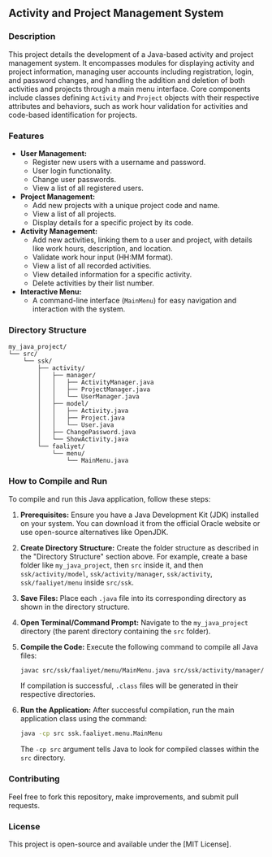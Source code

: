 ## Activity and Project Management System

### Description
This project details the development of a Java-based activity and project management system. It encompasses modules for displaying activity and project information, managing user accounts including registration, login, and password changes, and handling the addition and deletion of both activities and projects through a main menu interface. Core components include classes defining `Activity` and `Project` objects with their respective attributes and behaviors, such as work hour validation for activities and code-based identification for projects.

### Features
* **User Management:**
    * Register new users with a username and password.
    * User login functionality.
    * Change user passwords.
    * View a list of all registered users.
* **Project Management:**
    * Add new projects with a unique project code and name.
    * View a list of all projects.
    * Display details for a specific project by its code.
* **Activity Management:**
    * Add new activities, linking them to a user and project, with details like work hours, description, and location.
    * Validate work hour input (HH:MM format).
    * View a list of all recorded activities.
    * View detailed information for a specific activity.
    * Delete activities by their list number.
* **Interactive Menu:**
    * A command-line interface (`MainMenu`) for easy navigation and interaction with the system.

### Directory Structure

```
my_java_project/
└── src/
    └── ssk/
        ├── activity/
        │   ├── manager/
        │   │   ├── ActivityManager.java
        │   │   ├── ProjectManager.java
        │   │   └── UserManager.java
        │   ├── model/
        │   │   ├── Activity.java
        │   │   ├── Project.java
        │   │   └── User.java
        │   ├── ChangePassword.java
        │   └── ShowActivity.java
        └── faaliyet/
            └── menu/
                └── MainMenu.java
```

### How to Compile and Run

To compile and run this Java application, follow these steps:

1.  **Prerequisites:** Ensure you have a Java Development Kit (JDK) installed on your system. You can download it from the official Oracle website or use open-source alternatives like OpenJDK.

2.  **Create Directory Structure:** Create the folder structure as described in the "Directory Structure" section above. For example, create a base folder like `my_java_project`, then `src` inside it, and then `ssk/activity/model`, `ssk/activity/manager`, `ssk/activity`, `ssk/faaliyet/menu` inside `src/ssk`.

3.  **Save Files:** Place each `.java` file into its corresponding directory as shown in the directory structure.

4.  **Open Terminal/Command Prompt:** Navigate to the `my_java_project` directory (the parent directory containing the `src` folder).

5.  **Compile the Code:**
    Execute the following command to compile all Java files:
    ```bash
    javac src/ssk/faaliyet/menu/MainMenu.java src/ssk/activity/manager/*.java src/ssk/activity/model/*.java src/ssk/activity/*.java
    ```
    If compilation is successful, `.class` files will be generated in their respective directories.

6.  **Run the Application:**
    After successful compilation, run the main application class using the command:
    ```bash
    java -cp src ssk.faaliyet.menu.MainMenu
    ```
    The `-cp src` argument tells Java to look for compiled classes within the `src` directory.

### Contributing
Feel free to fork this repository, make improvements, and submit pull requests.

### License
This project is open-source and available under the [MIT License].
